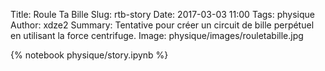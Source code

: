 Title: Roule Ta Bille
Slug: rtb-story
Date: 2017-03-03 11:00
Tags: physique
Author: xdze2
Summary: Tentative pour créer un circuit de bille perpétuel en utilisant la force centrifuge.
Image: physique/images/rouletabille.jpg

{% notebook physique/story.ipynb %}
